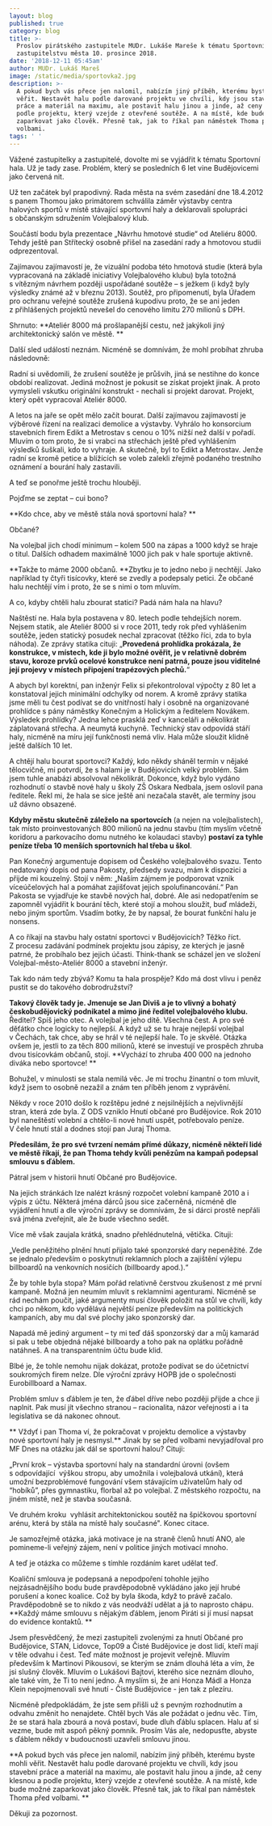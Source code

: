 ```yaml
---
layout: blog
published: true
category: blog
title: >-
  Proslov pirátského zastupitele MUDr. Lukáše Mareše k tématu Sportovní hala na
  zastupitelstvu města 10. prosince 2018.
date: '2018-12-11 05:45am'
author: MUDr. Lukáš Mareš
image: /static/media/sportovka2.jpg
description: >-
  A pokud bych vás přece jen nalomil, nabízím jiný příběh, kterému byste mohli
  věřit. Nestavět halu podle darované projektu ve chvíli, kdy jsou stavební
  práce a materiál na maximu, ale postavit halu jinou a jinde, až ceny klesnou a
  podle projektu, který vzejde z otevřené soutěže. A na místě, kde bude možné
  zaparkovat jako člověk. Přesně tak, jak to říkal pan náměstek Thoma před
  volbami.
tags: ' '
---
```

Vážené zastupitelky a zastupitelé, dovolte mi se vyjádřit k tématu Sportovní hala. Už je tady zase. Problém, který se posledních 6 let vine Budějovicemi jako červená nit.

Už ten začátek byl prapodivný. Rada města na svém zasedání dne 18.4.2012 s panem Thomou jako primátorem schválila záměr výstavby centra halových sportů v místě stávající sportovní haly a deklarovali spolupráci s občanským sdružením Volejbalový klub. 

Součástí bodu byla prezentace „Návrhu hmotové studie“ od Ateliéru 8000. Tehdy ještě pan Střítecký osobně přišel na zasedání rady a hmotovou studii odprezentoval. 

Zajímavou zajímavostí je, že vizuální podoba této hmotová studie (která byla vypracovaná na základě iniciativy Volejbalového klubu) byla totožná s vítězným návrhem později uspořádané soutěže – s ježkem (i když byly výsledky známé až v březnu 2013). Soutěž, pro připomenutí, byla Úřadem pro ochranu veřejné soutěže zrušená kupodivu proto, že se ani jeden z přihlášených projektů nevešel do cenového limitu  270 milionů s DPH. 

Shrnuto: **Ateliér 8000 má prošlapanější cestu, než jakýkoli jiný architektonický salón ve městě. **

Další sled událostí neznám. Nicméně se domnívám, že mohl probíhat zhruba následovně: 

Radní si uvědomili, že zrušení soutěže je průšvih, jiná se nestihne do konce období realizovat. Jediná možnost je pokusit se získat projekt jinak. A proto vymysleli vskutku originální konstrukt - nechali si projekt darovat. Projekt, který opět vypracoval Ateliér 8000. 

A letos na jaře se opět mělo začít bourat. Další zajímavou zajímavostí je výběrové řízení na realizaci demolice a výstavby. Vyhrálo ho konsorcium stavebních firem Edikt a Metrostav s cenou o 10% nižší než další v pořadí. Mluvím o tom proto, že si vrabci na střechách ještě před vyhlášením výsledků šuškali, kdo to vyhraje. A skutečně, byl to Edikt a Metrostav. Jenže radní se kromě petice a blížících se voleb zalekli zřejmě podaného trestního oznámení a bourání haly zastavili.

A teď se ponořme ještě trochu hlouběji. 

Pojďme se zeptat – cui bono? 

**Kdo chce, aby ve městě stála nová sportovní hala? 
**

Občané? 

Na volejbal jich chodí minimum – kolem 500 na zápas a 1000 když se hraje o titul. Dalších odhadem maximálně 1000 jich pak v hale sportuje aktivně. 

**Takže to máme 2000 občanů. **Zbytku je to jedno nebo ji nechtějí. Jako například ty čtyři tisícovky, které se zvedly a podepsaly petici. Že občané halu nechtějí vím i proto, že se s nimi o tom mluvím. 

A co, kdyby chtěli halu zbourat statici? Padá nám hala na hlavu? 

Naštěstí ne. Hala byla postavena v 80. letech podle tehdejších norem. Nejsem statik, ale Ateliér 8000 si v roce 2011, tedy rok před vyhlášením soutěže, jeden statický posudek nechal zpracovat (těžko říci, zda to byla náhoda). Ze zprávy statika cituji: „**Provedená prohlídka prokázala, že konstrukce, v místech, kde ji bylo možné ověřit, je v relativně dobrém stavu, koroze prvků ocelové konstrukce není patrná, pouze jsou viditelné její projevy v místech připojení trapézových plechů.**“ 

A abych byl korektní, pan inženýr Felix si překontroloval výpočty z 80 let a konstatoval jejich minimální odchylky od norem. A kromě zprávy statika jsme měli tu čest podívat se do vnitřností haly i osobně na organizované prohlídce s pány náměstky Konečným a Holickým a ředitelem Novákem. Výsledek prohlídky? Jedna lehce prasklá zeď v kanceláři a několikrát záplatovaná střecha. A neumytá kuchyně. Technický stav odpovídá stáří haly, nicméně na míru její funkčnosti nemá vliv. Hala může sloužit klidně ještě dalších 10 let. 

A chtějí halu bourat sportovci? Každý, kdo někdy sháněl termín v nějaké tělocvičně, mi potvrdí, že s halami je v Budějovicích velký problém. Sám jsem tuhle anabázi absolvoval několikrát. Dokonce, když bylo vydáno rozhodnutí o stavbě nové haly u školy ZŠ Oskara Nedbala, jsem oslovil pana ředitele. Řekl mi, že hala se sice ještě ani nezačala stavět, ale termíny jsou už dávno obsazené. 

**Kdyby městu skutečně záleželo na sportovcích** (a nejen na volejbalistech), tak místo proinvestovaných 800 milionů na jednu stavbu (tím myslím včetně koridoru a parkovacího domu nutného ke kolaudaci stavby) **postaví za tyhle peníze třeba 10 menších sportovních hal třeba u škol**. 

Pan Konečný argumentuje dopisem od Českého volejbalového svazu. Tento nedatovaný dopis od pana Pakosty, předsedy svazu, mám k dispozici a přijde mi kouzelný. Stojí v něm: „Naším zájmem je podporovat vznik víceúčelových hal a pomáhat zajišťovat jejich spolufinancování.“ Pan Pakosta se vyjadřuje ke stavbě nových hal, dobré. Ale asi nedopatřením se zapomněl vyjádřit k bourání těch, které stojí a mohou sloužit, buď mládeži, nebo jiným sportům. Vsadím botky, že by napsal, že bourat funkční halu je nonsens. 

A co říkají na stavbu haly ostatní sportovci v Budějovicích? Těžko říct. Z procesu zadávání podmínek projektu jsou zápisy, ze kterých je jasně patrné, že probíhalo bez jejich účasti. Think-thank se scházel jen ve složení Volejbal-město-Ateliér 8000 a stavební inženýr.  

Tak kdo nám tedy zbývá? Komu ta hala prospěje? Kdo má dost vlivu i peněz pustit se do takového dobrodružství? 

**Takový člověk tady je. Jmenuje se Jan Diviš a je to vlivný a bohatý českobudějovický podnikatel a mimo jiné ředitel volejbalového klubu.** Ředitel? Spíš jeho otec. A volejbal je jeho dítě. Všechna čest. A pro své děťátko chce logicky to nejlepší. A když už se tu hraje nejlepší volejbal v Čechách, tak chce, aby se hrál v té nejlepší hale. To je skvělé. Otázka ovšem je, jestli to za těch 800 milionů, které se investují ve prospěch zhruba dvou tisícovkám občanů, stojí. **Vychází to zhruba 400 000 na jednoho diváka nebo sportovce! 
**

Bohužel, v minulosti se stala nemilá věc. Je mi trochu žinantní o tom mluvit, když jsem to osobně nezažil a znám ten příběh jenom z vyprávění. 

Někdy v roce 2010 došlo k rozštěpu jedné z nejsilnějších a nejvlivnější stran, která zde byla. Z ODS vzniklo Hnutí občané pro Budějovice. Rok 2010 byl naneštěstí volební a chtělo-li nové hnutí uspět, potřebovalo peníze. V čele hnutí stál a dodnes stojí pan Juraj Thoma.

**Předesílám, že pro své tvrzení nemám přímé důkazy, nicméně někteří lidé ve městě říkají, že pan Thoma tehdy kvůli penězům na kampaň podepsal smlouvu s ďáblem.** 

Pátral jsem v historii hnutí Občané pro Budějovice. 

Na jejich stránkách lze nalézt krásný rozpočet volební kampaně 2010 a i výpis z účtu. Některá jména dárců jsou sice začerněná, nicméně dle vyjádření hnutí a dle výroční zprávy se domnívám, že si dárci prostě nepřáli svá jména zveřejnit, ale že bude všechno sedět. 

Více mě však zaujala krátká, snadno přehlédnutelná, větička. Cituji: 

„Vedle peněžitého plnění hnutí přijalo také sponzorské dary nepeněžité. Zde se jednalo především o poskytnutí reklamních ploch a zajištění výlepu billboardů na venkovních nosičích (billboardy apod.).“ 

Že by tohle byla stopa? Mám pořád relativně čerstvou zkušenost z mé první kampaně. Možná jen neumím mluvit s reklamními agenturami. Nicméně se rád nechám poučit, jaké argumenty musí člověk položit na stůl ve chvíli, kdy chci po někom, kdo vydělává největší peníze především na politických kampaních, aby mu dal své plochy jako sponzorský dar. 

Napadá mě jediný argument – ty mi teď dáš sponzorský dar a můj kamarád si pak u tebe objedná nějaké billboardy a toho pak na oplátku pořádně natáhneš. A na transparentním účtu bude klid. 

Blbé je, že tohle nemohu nijak dokázat, protože podívat se do účetnictví soukromých firem nelze. Dle výroční zprávy HOPB jde o společnosti  Eurobillboard a Namax. 

Problém smluv s ďáblem je ten, že ďábel dříve nebo později přijde a chce ji naplnit. Pak musí jít všechno stranou – racionalita, názor veřejnosti a i ta legislativa se dá nakonec ohnout. 

**
Vždyť i pan Thoma ví, že pokračovat v projektu demolice a výstavby nové sportovní haly je nesmysl.** Jinak by se před volbami nevyjadřoval pro MF Dnes na otázku jak dál se sportovní halou? Cituji: 

„První krok – výstavba sportovní haly na standardní úrovni (ovšem  s odpovídající  výškou stropu, aby umožnila i volejbalová utkání), která umožní bezproblémové fungování všem stávajícím uživatelům haly od “hobíků”, přes gymnastiku, florbal až po volejbal. Z městského rozpočtu, na jiném místě, než je stavba současná. 

Ve druhém kroku  vyhlásit architektonickou soutěž na špičkovou sportovní arénu, která by stála na místě haly současné". Konec citace.

Je samozřejmě otázka, jaká motivace je na straně členů hnutí ANO, ale pomineme-li veřejný zájem, není v politice jiných motivací mnoho. 

A teď je otázka co můžeme s tímhle rozdáním karet udělat teď. 

Koaliční smlouva je podepsaná a nepodpoření tohohle jejího nejzásadnějšího bodu bude pravděpodobně vykládáno jako její hrubé porušení a konec koalice. Což by byla škoda, když to právě začalo. Pravděpodobně se to nikdo z vás neodváží udělat a já to naprosto chápu. **Každý máme smlouvu s nějakým ďáblem, jenom Piráti si jí musí napsat do evidence kontaktů. 
**

Jsem přesvědčený, že mezi zastupiteli zvolenými za hnutí Občané pro Budějovice, STAN, Lidovce, Top09 a Čisté Budějovice je dost lidí, kteří mají v těle odvahu i čest. Teď máte možnost je projevit veřejně. Mluvím především k Martinovi Pikousovi, se kterým se znám dlouhá léta a vím, že jsi slušný člověk. Mluvím o Lukášovi Bajtovi, kterého sice neznám dlouho, ale také vím, že Ti to není jedno. A myslím si, že ani Honza Mádl a Honza Klein nepojmenovali své hnutí - Čisté Budějovice - jen tak z plezíru. 

Nicméně předpokládám, že jste sem přišli už s pevným rozhodnutím a odvahu změnit ho nenajdete. Chtěl bych Vás ale požádat o jednu věc. Tím, že se stará hala zbourá a nová postaví, bude dluh ďáblu splacen. Halu ať si vezme, bude mít aspoň pěkný pomník. Prosím Vás ale, nedopusťte, abyste s ďáblem někdy v budoucnosti uzavřeli smlouvu jinou. 

**A pokud bych vás přece jen nalomil, nabízím jiný příběh, kterému byste mohli věřit. Nestavět halu podle darované projektu ve chvíli, kdy jsou stavební práce a materiál na maximu, ale postavit halu jinou a jinde, až ceny klesnou a podle projektu, který vzejde z otevřené soutěže. A na místě, kde bude možné zaparkovat jako člověk. Přesně tak, jak to říkal pan náměstek Thoma před volbami.
**

Děkuji za pozornost.
